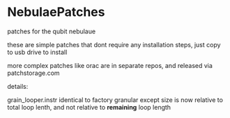 # NebulaePatches
patches for the qubit nebulaue


these are simple patches that dont require any installation steps, 
just copy to usb drive to install

more complex patches like orac are in separate repos, and released via patchstorage.com


details:

grain_looper.instr
identical to factory granular except size is now relative to total loop lenth, and not relative to **remaining** loop length
